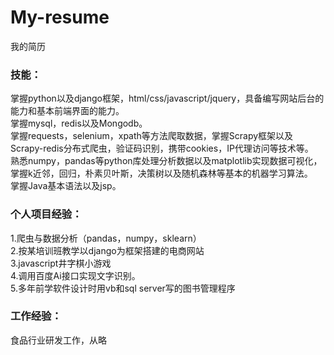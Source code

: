 # My-resume
我的简历

### 技能：
掌握python以及django框架，html/css/javascript/jquery，具备编写网站后台的能力和基本前端界面的能力。</br>
掌握mysql，redis以及Mongodb。</br>
掌握requests，selenium，xpath等方法爬取数据，掌握Scrapy框架以及Scrapy-redis分布式爬虫，验证码识别，携带cookies，IP代理访问等技术等。</br>
熟悉numpy，pandas等python库处理分析数据以及matplotlib实现数据可视化，掌握k近邻，回归，朴素贝叶斯，决策树以及随机森林等基本的机器学习算法。</br>
掌握Java基本语法以及jsp。</br>

### 个人项目经验：
1.爬虫与数据分析（pandas，numpy，sklearn）</br>
2.按某培训班教学以django为框架搭建的电商网站</br>
3.javascript井字棋小游戏</br>
4.调用百度Ai接口实现文字识别。</br>
5.多年前学软件设计时用vb和sql server写的图书管理程序</br>

### 工作经验：
食品行业研发工作，从略</br>